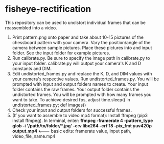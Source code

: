# fisheye-rectification

This repository can be used to undistort individual frames that can be reassembled into a video.

1. Print pattern.png onto paper and take about 10-15 pictures of the chessboard pattern with your camera. Vary the position/angle of the camera between sample pictures. Place these pictures into and input folder. See the input folder for example pictures.
2. Run calibrate.py. Be sure to specify the image path in calibrate.py to your input folder. calibrate.py will output your camera's K and D constants and DIM.
3. Edit undistorted_frames.py and replace the K, D, and DIM values with your camera's respective values. Run undistorted_frames.py. You will be prompted with input and output folders names to create. Your input folder contains the raw frames. Your output folder contains the undistorted frames. You will be prompted with how many frames you want to take. To achieve desired fps, adjust time.sleep() in undistorted_frames.py; def images()
4. Check your input and output folders for successful frames.
5. (If you want to assemble to video mp4 format): Install ffmpeg (pip3 install ffmpeg). In terminal, enter: **ffmpeg -framerate 4 -pattern_type glob -i '/path/to/folder/*.jpg' -c:v libx264 -crf 18 -pix_fmt yuv420p output.mp4**            <--- basic edits: framerate value, input path, video_file_name.mp4
